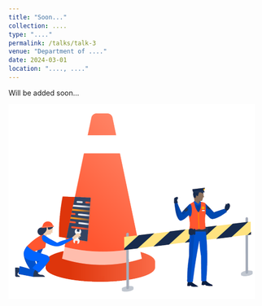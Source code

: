 ```yaml
---
title: "Soon..."
collection: ....
type: "...."
permalink: /talks/talk-3
venue: "Department of ...."
date: 2024-03-01
location: "...., ...."
---
```


Will be added soon...

![Image Alt Text](/images/Soon.png)

